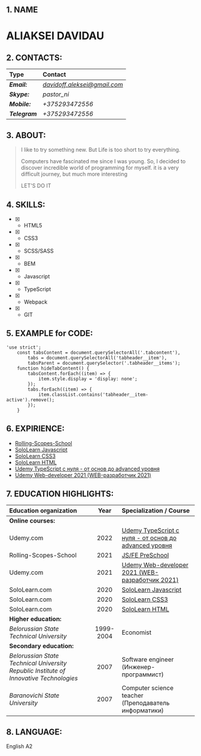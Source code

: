 ## 1. NAME

# ALIAKSEI DAVIDAU

## 2. CONTACTS:

| **Type**       | **Contact**                  |
| :------------- | :--------------------------- |
| **_Email:_**   | *davidoff.aleksei@gmail.com* |
| **_Skype:_**   | _pastor_ni_                  |
| **_Mobile:_**  | _+375293472556_              |
| **_Telegram_** | _+375293472556_              |

## 3. ABOUT:

> I like to try something new. But Life is too short to try everything. 
> 
> Computers have fascinated me since I was young. 
> So, I decided to discover incredible world of programming for myself.
> it is a very difficult journey, but much more interesting
> 
> LET'S DO IT

## 4. SKILLS:

- [x] - HTML5
- [x] - CSS3
- [x] - SCSS/SASS
- [x] - BEM
- [x] - Javascript 
- [x] - TypeScript
- [x] - Webpack
- [x] - GIT

## 5. EXAMPLE for CODE:

```
'use strict';
	const tabsContent = document.querySelectorAll('.tabcontent'),
		tabs = document.querySelectorAll('tabheader__item'),
		tabsParent = document.querySelector('.tabheader__items');
	function hideTabContent() {
		tabsContent.forEach((item) => {
			item.style.display = 'display: none';
		});
		tabs.forEach((item) => {
			item.classList.contains('tabheader__item-active').remove();
		});
	}
```

## 6. EXPIRIENCE:

- [Rolling-Scopes-School](https://app.rs.school/certificate/i8wdu89i)
- [SoloLearn Javascript](https://www.sololearn.com/certificates/course/en/1454521/1024/landscape/png)
- [SoloLearn CSS3](https://www.sololearn.com/Certificate/1023-1454521/jpg)
- [SoloLearn HTML](https://www.sololearn.com/Certificate/1014-1454521/jpg)
- [Udemy TypeScript с нуля - от основ до advanced уровня](https://www.udemy.com/certificate/UC-7969880b-b7be-42a4-9534-58dee0e76cd1/)
- [Udemy Web-developer 2021 (WEB-разработчик 2021)](https://www.udemy.com/certificate/UC-ecabe547-5f24-4ce6-9151-622a8b818168/)

## 7. EDUCATION HIGHLIGHTS:

| **Education organization**                                                             |   Year    | Specialization / Course                                                                                                       |
| :------------------------------------------------------------------------------------- | :-------: | :---------------------------------------------------------------------------------------------------------------------------- |
 **Online courses:**                                                                    |           |                                                                                                                               |
| Udemy.com                                                                              |   2022    | [Udemy TypeScript с нуля - от основ до advanced уровня](https://www.udemy.com/certificate/UC-7969880b-b7be-42a4-9534-58dee0e76cd1/) |
| Rolling-Scopes-School                                                                          |   2021    | [JS/FE PreSchool](https://app.rs.school/certificate/i8wdu89ijpg)                                                      |
| Udemy.com                                                                              |   2021    | [Udemy Web-developer 2021 (WEB-разработчик 2021)](https://www.udemy.com/certificate/UC-ecabe547-5f24-4ce6-9151-622a8b818168/) |
| SoloLearn.com                                                                          |   2020    | [SoloLearn Javascript](https://www.sololearn.com/certificates/course/en/1454521/1024/landscape/png)                                                      |
| SoloLearn.com                                                                          |   2020    | [SoloLearn CSS3](https://www.sololearn.com/Certificate/1023-1454521/jpg)                                                      |
| SoloLearn.com                                                                          |   2020    | [SoloLearn HTML](https://www.sololearn.com/Certificate/1014-1454521/jpg)                                                      |
| **Higher education:**                                                                  |           |                                                                                                                               |
| _Belorussian State Technical University_                                               | 1999-2004 | Economist                                                                                                                     |
| **Secondary education:**                                                               |           |                                                                                                                               |
| _Belorussian State Technical University Republic Institute of Innovative Technologies_ |   2007    | Software engineer (Инженер-программист)                                                                                       |
| _Baranovichi State University_                                                         |   2007    | Computer science teacher (Преподаватель информатики)                                                                          |


## 8. LANGUAGE:

English A2
